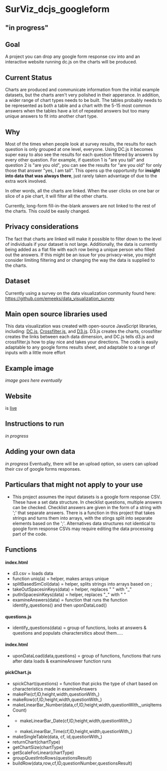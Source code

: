 # SurViz_dcjs_googleform

## "in progress"

## Goal
A project you can drop any google form response csv into and an interactive website running dc.js on the charts will be produced.

## Current Status
Charts are produced and communicate information from the initial example datasets, but the charts aren't very polished in their apperance. In addition, a wider range of chart types needs to be built. The tables probably needs to be represented as both a table and a chart with the 5-15 most common answers when the tables have a lot of repeated answers but too many unique answers to fit into another chart type.

## Why 
Most of the times when people look at survey results, the results for each question is only grouped at one level, everyone. Using DC.js it becomes super easy to also see the results for each question filtered by answers by every other question. For example, if question 1 is "are you tall" and question 2 is "are you old", you can see the results for "are you old" for only those that answer "yes, I am tall". This opens up the opportunity for <b>insight into data that was always there</b>, just rarely taken advantage of due to the extra work involved. 

In other words, all the charts are linked. When the user clicks on one bar or slice of a pie chart, it will filter all the other charts. 

Currently, long-form fill-in-the-blank answers are not linked to the rest of the charts. This could be easily changed.

## Privacy considerations
The fact that charts are linked will make it possible to filter down to the level of individuals if your dataset is not large. Additionally, the data is currently being added as a flat file with each row being a unique person who filled out the answers. If this might be an issue for you privacy-wise, you might consider limiting filtering and or changing the way the data is supplied to the charts.

## Dataset
Currently using a survey on the data visualization community found here: <a href="https://github.com/emeeks/data_visualization_survey">https://github.com/emeeks/data_visualization_survey</a>

## Main open source libraries used
This data visualization was created with open-source JavaScript libraries, including: <a href="https://dc-js.github.io/dc.js/">DC.js</a>, <a href="https://github.com/crossfilter/crossfilter">Crossfilter.js</a>, and <a href="https://d3js.org/">D3.js</a>. D3.js creates the charts, crossfilter creates the links between each data dimension, and DC.js tells d3.js and crossfilter.js how to play nice and takes your directions. The code is easily adaptable to any google forms results sheet, and adaptable to a range of inputs with a little more effort

## Example image
<i>image goes here eventually</i>

## Website 
is <a href="https://justingosses.github.io/SurViz_dcjs_googleform/">live</a>

## Instructions to run
<i>*in progress*</i>

## Adding your own data
<i>*in progress*</i> 
Eventually, there will be an upload option, so users can upload their csv of google forms responses.

## Particulars that might not apply to your use
- This project assumes the input datasets is a google form response CSV. These have a set data structure. In checklist questions, multiple answers can be checked. Checklist answers are given in the form of a string with ';' that separate answers. There is a function in this project that takes strings and turns them into arrays, with the stings split into separate elements based on the ';'. Alternatives data structures not identical to google form response CSVs may require editing the data processing part of the code.

## Functions

#### index.html
- d3.csv = loads data
- function uniq(a) = helper, makes arrays unique
- splitBasedSmCol(data) = helper, splits strings into arrays based on ;
- takeOutSpacesinKeys(data) = helper, replaces " " with "_"
- putInSpacesinKeys(data) = helper, replaces "_" with " "
- examineAnswers(data) = function that runs the function identify_questions() and then uponDataLoad()

#### questions.js
- identify_questions(data) = group of functions, looks at answers & questions and populats charactersitics about them.....

#### index.html
- uponDataLoad(data,questions) = group of functions, functions that runs after data loads  & examineAnswer function runs

#### pickChart.js
- spickChart(questions) = function that picks the type of chart based on characteristics made in examineAnswers
- makePie(cf,ID,height,width,questionWith_)
- makeRow(cf,ID,height,width,questionWith_)
- makeLinearBar_Number(data,cf,ID,height,width,questionWith_,uniqItemsCount)
- * makeLinearBar_Date(cf,ID,height,width,questionWith_)
- * makeLinearBar_Time(cf,ID,height,width,questionWith_)
- makeSingleTable(data, cf, id,questionWith_)
- returnChart(chartType)
- getChartSize(chartType)
- getScaleForLinear(chartType)
- groupQuestIntoRows(questionsResult)
- buildRow(data,row,cf,ID,questionNumber,questionsResult)

















